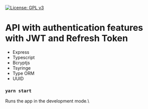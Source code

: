[![License: GPL v3](https://img.shields.io/badge/License-GPLv3-blue.svg)](https://www.gnu.org/licenses/gpl-3.0)

# API with authentication features with JWT and Refresh Token

- Express
- Typescript
- Bcryptjs
- Tsyringe
- Type ORM
- UUID

### `yarn start`
Runs the app in the development mode.\
